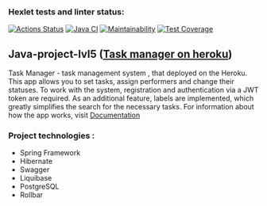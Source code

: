 ### Hexlet tests and linter status:
[![Actions Status](https://github.com/NickKisel/java-project-lvl5/workflows/hexlet-check/badge.svg)](https://github.com/NickKisel/java-project-lvl5/actions)
[![Java CI](https://github.com/NickKisel/java-project-lvl5/actions/workflows/Java-CI.yml/badge.svg)](https://github.com/NickKisel/java-project-lvl5/actions/workflows/Java-CI.yml)
[![Maintainability](https://api.codeclimate.com/v1/badges/429f076a0027738167fa/maintainability)](https://codeclimate.com/github/NickKisel/java-project-lvl5/maintainability)
[![Test Coverage](https://api.codeclimate.com/v1/badges/429f076a0027738167fa/test_coverage)](https://codeclimate.com/github/NickKisel/java-project-lvl5/test_coverage)

## Java-project-lvl5 ([Task manager on heroku](https://hexlet-project-lvl5.herokuapp.com/))
Task Manager - task management system , that deployed on the Heroku. This app allows you to set tasks, assign performers and change their statuses. To work with the system, registration and authentication via a JWT token are required. As an additional feature, labels are implemented, which greatly simplifies the search for the necessary tasks.
For information about how the app works, visit [Documentation](https://hexlet-project-lvl5.herokuapp.com/swagger.html)
### Project technologies :
- Spring Framework
- Hibernate
- Swagger
- Liquibase
- PostgreSQL
- Rollbar
